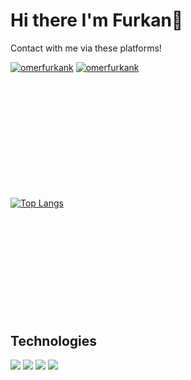 # Hi there I'm Furkan👋
Contact with me via these platforms!

<a href="https://www.linkedin.com/in/omerfurkank/" target="_blank" rel="nofollow"><img alt="omerfurkank" src="https://img.shields.io/badge/LinkedIn-0077B5?style=for-the-badge&logo=linkedin&logoColor=white" /></a>
  <a href="mailto:corleone7r@gmail.com" target="_blank" rel="nofollow"><img alt="omerfurkank" src="https://img.shields.io/badge/Gmail-D14836?style=for-the-badge&logo=gmail&logoColor=white" /></a>

<div style="margin-top:5vh"></div>


[![Top Langs](https://github-readme-stats.vercel.app/api/top-langs/?username=omerfurkank&theme=radical&layout=compact)](https://github.com/omerfurkank/)

<div style="margin-top:5vh"></div>

##  Technologies

<img src="https://img.shields.io/badge/C%23-white?style=for-the-badge"></img>
<img src="https://img.shields.io/badge/.NET-white?style=for-the-badge"></img>
<img src="https://img.shields.io/badge/Java-white?style=for-the-badge"></img>
<img src="https://img.shields.io/badge/Sql-white?style=for-the-badge"></img>

<div style="margin-top:5vh"></div>

</div>
